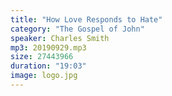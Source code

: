 ```yaml
---
title: "How Love Responds to Hate"
category: "The Gospel of John"
speaker: Charles Smith
mp3: 20190929.mp3
size: 27443966
duration: "19:03"
image: logo.jpg
---
```

